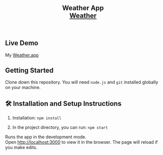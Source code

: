 <h2 align="center">
  Weather App<br/>
  <a href="https://shp5669.github.io/WeatherApp/" target="_blank">Weather</a>
</h2>

<br/>

## Live Demo

My <a href="https://shp5669.github.io/WeatherApp/" target="_blank">Weather.app</a> <br/>

## Getting Started

Clone down this repository. You will need `node.js` and `git` installed globally on your machine.

## 🛠 Installation and Setup Instructions

1. Installation: `npm install`

2. In the project directory, you can run: `npm start`

Runs the app in the development mode.\
Open [http://localhost:3000](http://localhost:3000) to view it in the browser.
The page will reload if you make edits.
